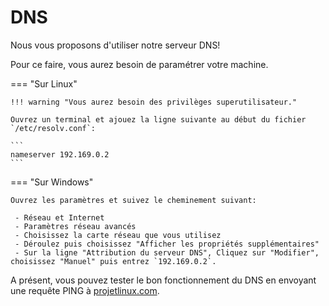 # DNS

Nous vous proposons d'utiliser notre serveur DNS!

Pour ce faire, vous aurez besoin de paramétrer votre machine. 

=== "Sur Linux"

    !!! warning "Vous aurez besoin des privilèges superutilisateur."

    Ouvrez un terminal et ajouez la ligne suivante au début du fichier `/etc/resolv.conf`:

    ```
    nameserver 192.169.0.2
    ```

=== "Sur Windows"

    Ouvrez les paramètres et suivez le cheminement suivant:

     - Réseau et Internet
     - Paramètres réseau avancés
     - Choisissez la carte réseau que vous utilisez 
     - Déroulez puis choisissez "Afficher les propriétés supplémentaires"
     - Sur la ligne "Attribution du serveur DNS", Cliquez sur "Modifier", choisissez "Manuel" puis entrez `192.169.0.2`.

A présent, vous pouvez tester le bon fonctionnement du DNS en envoyant une requête PING à [projetlinux.com](http://projetlinux.com).
